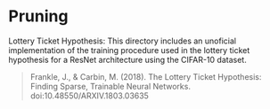 # Pruning
Lottery Ticket Hypothesis:
This directory includes an unoficial implementation of the training procedure used in the lottery ticket hypothesis for a ResNet architecture using the CIFAR-10 dataset. 

> Frankle, J., & Carbin, M. (2018). The Lottery Ticket Hypothesis: Finding Sparse, Trainable Neural Networks. doi:10.48550/ARXIV.1803.03635
